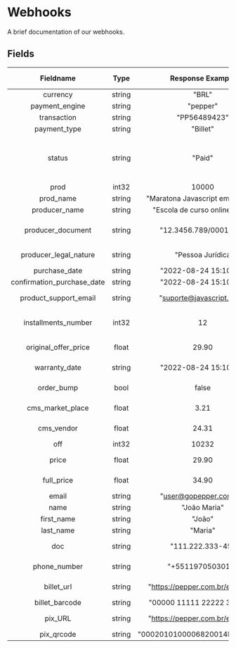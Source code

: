 # Webhooks
A brief documentation of our webhooks.

## Fields

|     Fieldname     |      Type      |       Response Example       | Possibilities or Description |
| :---------------: | :------------: | :--------------------------: | :--------------------------: |
|     currency      |     string     |             "BRL"            |            BRL, USD          |
| payment_engine | string | "pepper" | Constant field |
| transaction | string | "PP56489423" | Transactions Id |
| payment_type | string | "Billet" | Pix, Billet, Card |
| status | string | "Paid" | Created, WaitingPayment, Paid, Refused, Refunded, Chargeback | 
| prod | int32 | 10000 | Product Id |
| prod_name | string | "Maratona Javascript em 30 dias" | Product name |
| producer_name | string | "Escola de curso online LTDA" | Producer name |
| producer_document | string | "12.3456.789/0001-10" | Producer document number |
| producer_legal_nature | string | "Pessoa Jurídica | Pessoa física, Pessoa Jurídica |
| purchase_date | string | "2022-08-24 15:10:59" | Purchase date |
| confirmation_purchase_date | string | "2022-08-24 15:10:59" | Approved date |
| product_support_email | string | "suporte@javascript.com" | Product Support Email |
| installments_number | int32 | 12 | Number of transaction installments |
| original_offer_price | float | 29.90 | Price before taxes |
| warranty_date | string | "2022-08-24 15:10:59" | Warranty deadline |
| order_bump | bool | false | If product is orderbump |
| cms_market_place | float | 3.21 | Platform tax amount |
| cms_vendor | float | 24.31 | Producer amount |
| off | int32 | 10232 | Offer Id |
| price | float | 29.90 | Offer price before taxes |
| full_price | float | 34.90 | Price paid by client |
| email | string | "user@gopepper.com.br" | Client email |
| name | string | "João Maria" | Client full name |
| first_name | string | "João" | Client first name |
| last_name | string | "Maria" | Client last name |
| doc | string | "111.222.333-45" | Client document number |
| phone_number | string | "+5511970503010" | Client phone number |
| billet_url | string | "https://pepper.com.br/example" | Billet payment page |
| billet_barcode | string | "00000 11111 22222 333333" | Billet Barcode |
| pix_URL | string | "https://pepper.com.br/example" | Pix payment page |
| pix_qrcode | string | "0002010100006820014br.example" | Pix QRCode |
